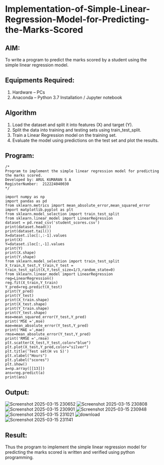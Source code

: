 # Implementation-of-Simple-Linear-Regression-Model-for-Predicting-the-Marks-Scored

## AIM:
To write a program to predict the marks scored by a student using the simple linear regression model.

## Equipments Required:
1. Hardware – PCs
2. Anaconda – Python 3.7 Installation / Jupyter notebook

## Algorithm
1. Load the dataset and split it into features (X) and target (Y).
2. Split the data into training and testing sets using train_test_split.
3. Train a Linear Regression model on the training set.
4. Evaluate the model using predictions on the test set and plot the results.

## Program:
```
/*
Program to implement the simple linear regression model for predicting the marks scored.
Developed by: ARUL KUMARAN S A
RegisterNumber:  212224040030
*/
```
```
import numpy as np
import pandas as pd
from sklearn.metrics import mean_absolute_error,mean_squared_error
import matplotlib.pyplot as plt
from sklearn.model_selection import train_test_split
from sklearn.linear_model import LinearRegression
dataset = pd.read_csv('student_scores.csv')
print(dataset.head())
print(dataset.tail())
X=dataset.iloc[:,:-1].values
print(X)
Y=dataset.iloc[:,-1].values
print(Y)
print(X.shape)
print(Y.shape)
from sklearn.model_selection import train_test_split
X_train,X_test,Y_train,Y_test = train_test_split(X,Y,test_size=1/3,random_state=0)
from sklearn.linear_model import LinearRegression
reg=LinearRegression()
reg.fit(X_train,Y_train)
Y_pred=reg.predict(X_test)
print(Y_pred)
print(Y_test)
print(X_train.shape)
print(X_test.shape)
print(Y_train.shape)
print(Y_test.shape)
mse=mean_squared_error(Y_test,Y_pred)
print('MSE =',mse)
mae=mean_absolute_error(Y_test,Y_pred)
print('MAE =',mae)
rmse=mean_absolute_error(Y_test,Y_pred)
print('RMSE =',rmse)
plt.scatter(X_test,Y_test,color="blue")
plt.plot(X_test,Y_pred,color="silver")
plt.title('Test set(H vs S)')
plt.xlabel("Hours")
plt.ylabel("scores")
plt.show()
a=np.array([[13]])
ans=reg.predict(a)
print(ans)
```

## Output:
![Screenshot 2025-03-15 230652](https://github.com/user-attachments/assets/1876e17a-164c-4b03-a77b-6f940d8875db)
![Screenshot 2025-03-15 230808](https://github.com/user-attachments/assets/4bd98eff-2497-43db-830e-760321a1eb4b)
![Screenshot 2025-03-15 230901](https://github.com/user-attachments/assets/6f8ce2ac-5088-4fd9-9fbe-8875b41709a3)
![Screenshot 2025-03-15 230948](https://github.com/user-attachments/assets/28a1a06b-1e3b-413b-ab46-fdbc6bf74253)
![Screenshot 2025-03-15 231021](https://github.com/user-attachments/assets/c3e1876e-f001-4483-8d65-8e3042b819c7)
![download](https://github.com/user-attachments/assets/10b760e5-478b-481e-a644-9d9da7176265)
![Screenshot 2025-03-15 231141](https://github.com/user-attachments/assets/1e5d2d70-bfa9-4cb9-894f-e0f31cc6aaa5)


## Result:
Thus the program to implement the simple linear regression model for predicting the marks scored is written and verified using python programming.
